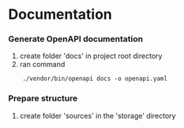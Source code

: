 # Documentation

### Generate OpenAPI documentation
1. create folder 'docs' in project root directory
2. ran command
```
    ./vendor/bin/openapi docs -o openapi.yaml
```

### Prepare structure
1. create folder 'sources' in the 'storage' directory
